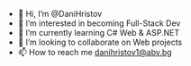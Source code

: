 - 👋 Hi, I’m @DaniHristov
- 👀 I’m interested in becoming Full-Stack Dev 
- 🌱 I’m currently learning C# Web & ASP.NET 
- 💞️ I’m looking to collaborate on Web projects 
- 📫 How to reach me danihristov1@abv.bg

<!---
DaniHristov/DaniHristov is a ✨ special ✨ repository because its `README.md` (this file) appears on your GitHub profile.
You can click the Preview link to take a look at your changes.
--->
